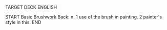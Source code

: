 TARGET DECK
ENGLISH

START
Basic
Brushwork
Back: n. 1 use of the brush in painting. 2 painter's style in this.
END
